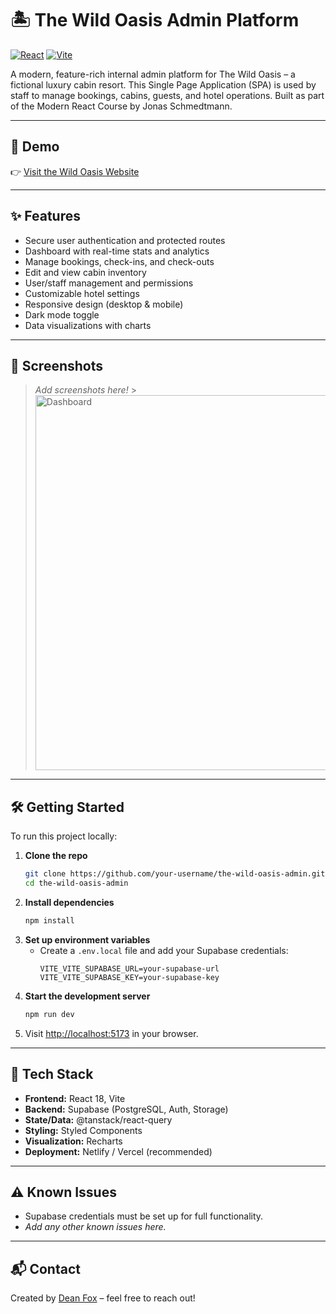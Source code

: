 # 🏝️ The Wild Oasis Admin Platform

[![React](https://img.shields.io/badge/React-2023-blue?logo=react&style=flat-square)](https://react.dev/) [![Vite](https://img.shields.io/badge/Built%20with-Vite-646CFF?logo=vite&style=flat-square)](https://vitejs.dev/)

A modern, feature-rich internal admin platform for The Wild Oasis – a fictional luxury cabin resort. This Single Page Application (SPA) is used by staff to manage bookings, cabins, guests, and hotel operations. Built as part of the Modern React Course by Jonas Schmedtmann.

---

## 🚀 Demo

👉 [Visit the Wild Oasis Website](https://the-wildest-oasis.netlify.app/login)

---

## ✨ Features

- Secure user authentication and protected routes
- Dashboard with real-time stats and analytics
- Manage bookings, check-ins, and check-outs
- Edit and view cabin inventory
- User/staff management and permissions
- Customizable hotel settings
- Responsive design (desktop & mobile)
- Dark mode toggle
- Data visualizations with charts

---

## 📸 Screenshots

> _Add screenshots here!_ > <img src="./screenshots/dashboard.png" width="600" alt="Dashboard" />

---

## 🛠️ Getting Started

To run this project locally:

1. **Clone the repo**
   ```bash
   git clone https://github.com/your-username/the-wild-oasis-admin.git
   cd the-wild-oasis-admin
   ```
2. **Install dependencies**
   ```bash
   npm install
   ```
3. **Set up environment variables**
   - Create a `.env.local` file and add your Supabase credentials:
     ```env
     VITE_VITE_SUPABASE_URL=your-supabase-url
     VITE_VITE_SUPABASE_KEY=your-supabase-key
     ```
4. **Start the development server**
   ```bash
   npm run dev
   ```
5. Visit [http://localhost:5173](http://localhost:5173) in your browser.

---

## 🧰 Tech Stack

- **Frontend:** React 18, Vite
- **Backend:** Supabase (PostgreSQL, Auth, Storage)
- **State/Data:** @tanstack/react-query
- **Styling:** Styled Components
- **Visualization:** Recharts
- **Deployment:** Netlify / Vercel (recommended)

---

## ⚠️ Known Issues

- Supabase credentials must be set up for full functionality.
- _Add any other known issues here._

---

## 📬 Contact

Created by [Dean Fox](https://github.com/deanfoxcd) – feel free to reach out!
